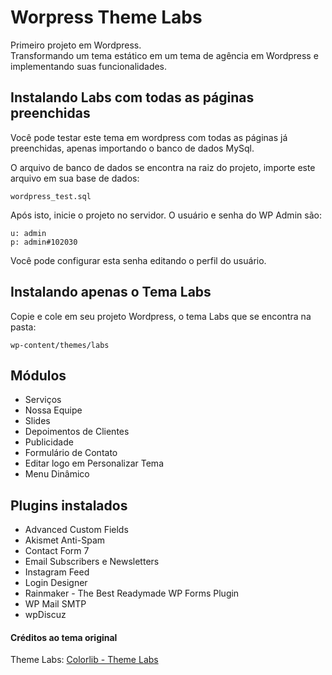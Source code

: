 # Worpress Theme Labs

Primeiro projeto em Wordpress.  
Transformando um tema estático em um tema de agência em Wordpress e implementando suas funcionalidades.


## Instalando Labs com todas as páginas preenchidas

Você pode testar este tema em wordpress com todas as páginas já preenchidas, apenas importando o banco de dados MySql.

O arquivo de banco de dados se encontra na raiz do projeto, importe este arquivo em sua base de dados:

```
wordpress_test.sql
```

Após isto, inicie o projeto no servidor. O usuário e senha do WP Admin são:

    u: admin
    p: admin#102030


Você pode configurar esta senha editando o perfil do usuário.


## Instalando apenas o Tema Labs 

Copie e cole em seu projeto Wordpress, o tema Labs que se encontra na pasta:

```
wp-content/themes/labs
```

## Módulos

+ Serviços
+ Nossa Equipe
+ Slides
+ Depoimentos de Clientes
+ Publicidade
+ Formulário de Contato
+ Editar logo em Personalizar Tema
+ Menu Dinâmico


## Plugins instalados

* Advanced Custom Fields
* Akismet Anti-Spam
* Contact Form 7
* Email Subscribers e Newsletters
* Instagram Feed
* Login Designer
* Rainmaker - The Best Readymade WP Forms Plugin
* WP Mail SMTP
* wpDiscuz


#### Créditos ao tema original

Theme Labs: [Colorlib - Theme Labs](https://colorlib.com/demo?theme=labs)
